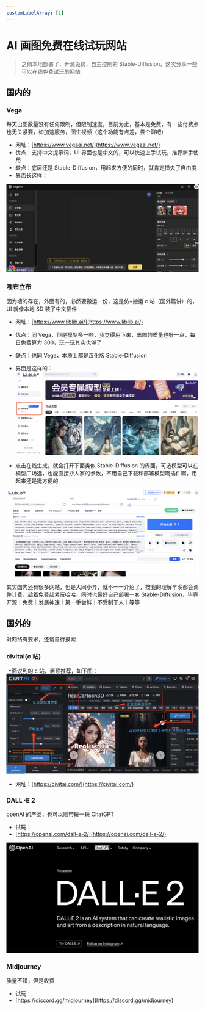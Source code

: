 ```yaml
---
customLabelArray: [1]
---
```


# <Label :level='1'/>AI 画图免费在线试玩网站

> 之前本地部署了，开源免费，自主控制的 Stable-Diffusion，这次分享一些可以在线免费试玩的网站

## 国内的

### Vega

每天出图数量没有任何限制，但限制速度，目前为止，基本是免费，有一些付费点也无关紧要，如加速服务，图生视频（这个功能有点差，尝个鲜吧）

- 网址：[https://www.vegaai.net/](https://www.vegaai.net/)
- 优点：支持中文提示词，UI 界面也是中文的，可以快速上手试玩，推荐新手使用
- 缺点：底层还是 Stable-Diffusion，用起来方便的同时，就肯定损失了自由度
- 界面长这样：

![Vega](./Vega.png)

### 哩布立布

因为墙的存在，外面有的，必然要搬运一份，这是仿+搬运 c 站（国外篇讲）的，UI 就像本地 SD 装了中文插件

- 网址：[https://www.liblib.ai/](https://www.liblib.ai/)
- 优点：同 Vega，但是模型多一些，我觉得用下来，出图的质量也好一点，每日免费算力 300，玩一玩其实也够了
- 缺点：也同 Vega，本质上都是汉化版 Stable-Diffusion
- 界面是这样的：
  ![liblib](./liblib.png)

- 点击在线生成，就会打开下面类似 Stable-Diffusion 的界面，可选模型可以在模型广场选，也能直接抄人家的参数，不用自己下载和部署模型啊插件啊，用起来还是挺方便的

![liblib1](./liblib1.png)

其实国内还有很多网站，但是大同小异，就不一一介绍了，按我的理解早晚都会调整计费，趁着免费赶紧玩哈哈，同时也最好自己部署一套 Stable-Diffusion，毕竟开源｜免费｜发展神速｜第一手尝鲜｜不受制于人｜等等

## 国外的

对网络有要求，还请自行摸索

### civitai(c 站)

上面说到的 c 站，置顶推荐，如下图：
![civitai](./civitai.png)

- 网址：[https://civitai.com/](https://civitai.com/)

### DALL ·E 2

openAI 的产品，也可以顺带玩一玩 ChatGPT

- 试玩：
- [https://openai.com/dall-e-2/](https://openai.com/dall-e-2/)

![dall-e-2](./dall-e-2.png)

### Midjourney

质量不错，但是收费

- 试玩：
- [https://discord.gg/midjourney](https://discord.gg/midjourney)
